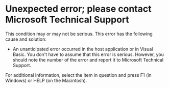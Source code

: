 
# Unexpected error; please contact Microsoft Technical Support

This condition may or may not be serious. This error has the following cause and solution:



- An unanticipated error occurred in the host application or in Visual Basic. You don't have to assume that this error is serious. However, you should note the number of the error and report it to Microsoft Technical Support.
    

For additional information, select the item in question and press F1 (in Windows) or HELP (on the Macintosh).
